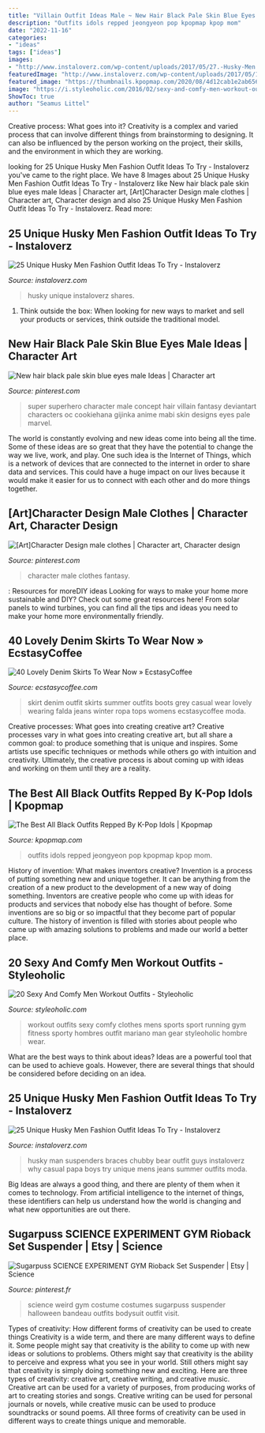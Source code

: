```yaml
---
title: "Villain Outfit Ideas Male ~ New Hair Black Pale Skin Blue Eyes Male Ideas"
description: "Outfits idols repped jeongyeon pop kpopmap kpop mom"
date: "2022-11-16"
categories:
- "ideas"
tags: ["ideas"]
images:
- "http://www.instaloverz.com/wp-content/uploads/2017/05/27.-Husky-Men.jpg"
featuredImage: "http://www.instaloverz.com/wp-content/uploads/2017/05/10.-Husky-Men-Fashion.jpg"
featured_image: "https://thumbnails.kpopmap.com/2020/08/4d12cab1e2ab656f50bc8794408ee0d2-780.jpg"
image: "https://i.styleoholic.com/2016/02/sexy-and-comfy-men-workout-outfits-1.jpg"
ShowToc: true
author: "Seamus Littel"
---
```



Creative process: What goes into it?
Creativity is a complex and varied process that can involve different things from brainstorming to designing. It can also be influenced by the person working on the project, their skills, and the environment in which they are working.

	

		
looking for 25 Unique Husky Men Fashion Outfit Ideas To Try - Instaloverz you've came to the right place. We have 8 Images about 25 Unique Husky Men Fashion Outfit Ideas To Try - Instaloverz like New hair black pale skin blue eyes male Ideas | Character art, [Art]Character Design male clothes | Character art, Character design and also 25 Unique Husky Men Fashion Outfit Ideas To Try - Instaloverz. Read more:
		
    
## 25 Unique Husky Men Fashion Outfit Ideas To Try - Instaloverz

<img loading=lazy src="http://www.instaloverz.com/wp-content/uploads/2017/05/27.-Husky-Men.jpg" onerror="this.onerror=null;this.src='https://tse3.mm.bing.net/th?id=OIP.-5kWvY9OiUEaB5_4U7jqfQAAAA&amp;pid=15.1';" alt="25 Unique Husky Men Fashion Outfit Ideas To Try - Instaloverz">

_Source: instaloverz.com_

>husky unique instaloverz shares. 

	

1. Think outside the box: When looking for new ways to market and sell your products or services, think outside the traditional model.

    
## New Hair Black Pale Skin Blue Eyes Male Ideas | Character Art

<img loading=lazy src="https://i.pinimg.com/736x/f1/e9/8b/f1e98b0cfd2022dc0acc03dbe3ee5637.jpg" onerror="this.onerror=null;this.src='https://tse4.mm.bing.net/th?id=OIP.RRA8aCjHrhSstiAlPxhQ5wAAAA&amp;pid=15.1';" alt="New hair black pale skin blue eyes male Ideas | Character art">

_Source: pinterest.com_

>super superhero character male concept hair villain fantasy deviantart characters oc cookiehana gijinka anime mabi skin designs eyes pale marvel. 

	

The world is constantly evolving and new ideas come into being all the time. Some of these ideas are so great that they have the potential to change the way we live, work, and play. One such idea is the Internet of Things, which is a network of devices that are connected to the internet in order to share data and services. This could have a huge impact on our lives because it would make it easier for us to connect with each other and do more things together.

    
## [Art]Character Design Male Clothes | Character Art, Character Design

<img loading=lazy src="https://i.pinimg.com/736x/70/bf/c9/70bfc96efa61321341e886eea7059704.jpg" onerror="this.onerror=null;this.src='https://tse4.mm.bing.net/th?id=OIP.QRZqPFOP_j6K8j9EpBIhSAHaKt&amp;pid=15.1';" alt="[Art]Character Design male clothes | Character art, Character design">

_Source: pinterest.com_

>character male clothes fantasy. 

	

: Resources for moreDIY ideas
Looking for ways to make your home more sustainable and DIY? Check out some great resources here! From solar panels to wind turbines, you can find all the tips and ideas you need to make your home more environmentally friendly.

    
## 40 Lovely Denim Skirts To Wear Now » EcstasyCoffee

<img loading=lazy src="https://i1.wp.com/www.ecstasycoffee.com/wp-content/uploads/2016/10/Denim-Skirt-Outfit5.jpg" onerror="this.onerror=null;this.src='https://tse4.mm.bing.net/th?id=OIP.5BMhRnCsbho0WxPc0WzN3QAAAA&amp;pid=15.1';" alt="40 Lovely Denim Skirts To Wear Now » EcstasyCoffee">

_Source: ecstasycoffee.com_

>skirt denim outfit skirts summer outfits boots grey casual wear lovely wearing falda jeans winter ropa tops womens ecstasycoffee moda. 

	

Creative processes: What goes into creating creative art?
Creative processes vary in what goes into creating creative art, but all share a common goal: to produce something that is unique and inspires. Some artists use specific techniques or methods while others go with intuition and creativity. Ultimately, the creative process is about coming up with ideas and working on them until they are a reality.

    
## The Best All Black Outfits Repped By K-Pop Idols | Kpopmap

<img loading=lazy src="https://thumbnails.kpopmap.com/2020/08/4d12cab1e2ab656f50bc8794408ee0d2-780.jpg" onerror="this.onerror=null;this.src='https://tse2.mm.bing.net/th?id=OIP.UHsnw498qwRIoH9RscWKUAHaLH&amp;pid=15.1';" alt="The Best All Black Outfits Repped By K-Pop Idols | Kpopmap">

_Source: kpopmap.com_

>outfits idols repped jeongyeon pop kpopmap kpop mom. 

	

History of invention: What makes inventors creative?
Invention is a process of putting something new and unique together. It can be anything from the creation of a new product to the development of a new way of doing something. Inventors are creative people who come up with ideas for products and services that nobody else has thought of before. Some inventions are so big or so impactful that they become part of popular culture. The history of invention is filled with stories about people who came up with amazing solutions to problems and made our world a better place.

    
## 20 Sexy And Comfy Men Workout Outfits - Styleoholic

<img loading=lazy src="https://i.styleoholic.com/2016/02/sexy-and-comfy-men-workout-outfits-1.jpg" onerror="this.onerror=null;this.src='https://tse2.mm.bing.net/th?id=OIP.swAanMep1sz32TPdr6PxOAHaLL&amp;pid=15.1';" alt="20 Sexy And Comfy Men Workout Outfits - Styleoholic">

_Source: styleoholic.com_

>workout outfits sexy comfy clothes mens sports sport running gym fitness sporty hombres outfit mariano man gear styleoholic hombre wear. 

	

What are the best ways to think about ideas?
Ideas are a powerful tool that can be used to achieve goals. However, there are several things that should be considered before deciding on an idea.

    
## 25 Unique Husky Men Fashion Outfit Ideas To Try - Instaloverz

<img loading=lazy src="http://www.instaloverz.com/wp-content/uploads/2017/05/10.-Husky-Men-Fashion.jpg" onerror="this.onerror=null;this.src='https://tse4.mm.bing.net/th?id=OIP.sRCPPt2_a9D1xC1Yk1IlWAHaJ4&amp;pid=15.1';" alt="25 Unique Husky Men Fashion Outfit Ideas To Try - Instaloverz">

_Source: instaloverz.com_

>husky man suspenders braces chubby bear outfit guys instaloverz why casual papa boys try unique mens jeans summer outfits moda. 

	

Big Ideas are always a good thing, and there are plenty of them when it comes to technology. From artificial intelligence to the internet of things, these identifiers can help us understand how the world is changing and what new opportunities are out there.

    
## Sugarpuss SCIENCE EXPERIMENT GYM Rioback Set Suspender | Etsy | Science

<img loading=lazy src="https://i.pinimg.com/736x/02/03/5f/02035f3e7a9386b620a1e7a0659ec116--gym-outfits-weird-science.jpg" onerror="this.onerror=null;this.src='https://tse1.mm.bing.net/th?id=OIP.fsG0XOd-FaXzeQ9sQDeUmAHaNp&amp;pid=15.1';" alt="Sugarpuss SCIENCE EXPERIMENT GYM Rioback Set Suspender | Etsy | Science">

_Source: pinterest.fr_

>science weird gym costume costumes sugarpuss suspender halloween bandeau outfits bodysuit outfit visit. 

	

Types of creativity: How different forms of creativity can be used to create things
Creativity is a wide term, and there are many different ways to define it. Some people might say that creativity is the ability to come up with new ideas or solutions to problems. Others might say that creativity is the ability to perceive and express what you see in your world. Still others might say that creativity is simply doing something new and exciting. Here are three types of creativity: creative art, creative writing, and creative music.
Creative art can be used for a variety of purposes, from producing works of art to creating stories and songs. Creative writing can be used for personal journals or novels, while creative music can be used to produce soundtracks or sound poems. All three forms of creativity can be used in different ways to create things unique and memorable.

